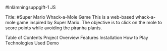 #Inlämningsuppgift-1 JS

Title: #Super Mario Whack-a-Mole Game
This is a web-based whack-a-mole game inspired by Super Mario. The objective is to click on the mole to score points while avoiding the piranha plants.

Table of Contents
Project Overview
Features
Installation
How to Play
Technologies Used
Demo
